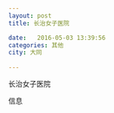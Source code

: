 ```yaml
--- 
layout: post 
title: 长治女子医院

date:   2016-05-03 13:39:56 
categories: 其他  
city: 大同
  
--- 
```

   
长治女子医院

信息

